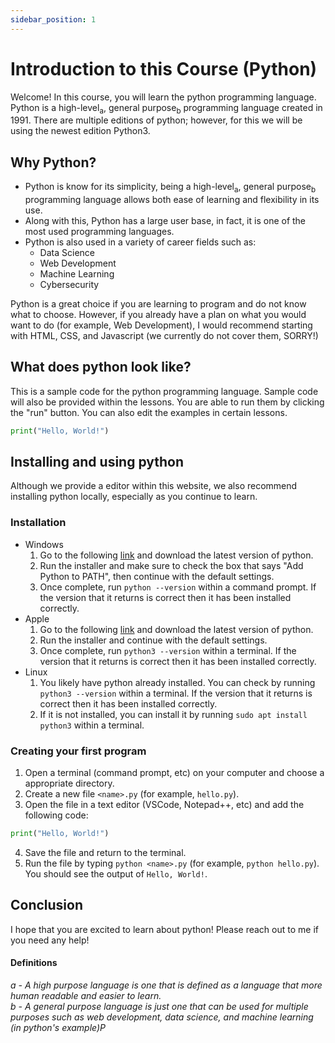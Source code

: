 ```yaml
---
sidebar_position: 1
---
```

# Introduction to this Course (Python)

Welcome! In this course, you will learn the python programming language. Python is a high-level<sub>a</sub>, general purpose<sub>b</sub> programming language created in 1991. There are multiple editions of python; however, for this we will be using the newest edition Python3. 

## Why Python?
- Python is know for its simplicity, being a high-level<sub>a</sub>, general purpose<sub>b</sub> programming language allows both ease of learning and flexibility in its use.
- Along with this, Python has a large user base, in fact, it is one of the most used programming languages.
- Python is also used in a variety of career fields such as:
    - Data Science
    - Web Development
    - Machine Learning
    - Cybersecurity

Python is a great choice if you are learning to program and do not know what to choose. However, if you already have a plan on what you would want to do (for example, Web Development), I would recommend starting with HTML, CSS, and Javascript (we currently do not cover them, SORRY!)

## What does python look like?

This is a sample code for the python programming language. Sample code will also be provided within the lessons. You are able to run them by clicking the "run" button. You can also edit the examples in certain lessons.

```python
print("Hello, World!")
```

<codapi-snippet sandbox="python" init-delay="500" >
</codapi-snippet>

## Installing and using python

Although we provide a editor within this website, we also recommend installing python locally, especially as you continue to learn. 
### Installation

- Windows
    1. Go to the following [link](https://www.python.org/downloads/) and download the latest version of python.
    2. Run the installer and make sure to check the box that says "Add Python to PATH", then continue with the default settings.
    3. Once complete, run `python --version` within a command prompt. If the version that it returns is correct then it has been installed correctly.
- Apple
    1. Go to the following [link](https://www.python.org/downloads/) and download the latest version of python.
    2. Run the installer and continue with the default settings.
    3. Once complete, run `python3 --version` within a terminal. If the version that it returns is correct then it has been installed correctly.
- Linux
    1. You likely have python already installed. You can check by running `python3 --version` within a terminal. If the version that it returns is correct then it has been installed correctly.
    2. If it is not installed, you can install it by running `sudo apt install python3` within a terminal.

### Creating your first program
1. Open a terminal (command prompt, etc) on your computer and choose a appropriate directory.
2. Create a new file `<name>.py` (for example, `hello.py`).
3. Open the file in a text editor (VSCode, Notepad++, etc) and add the following code:
```python
print("Hello, World!")
```
4. Save the file and return to the terminal.
5. Run the file by typing `python <name>.py` (for example, `python hello.py`). You should see the output of `Hello, World!`.

## Conclusion

I hope that you are excited to learn about python! Please reach out to me if you need any help!

#### Definitions
<dfn>a - A high purpose language is one that is defined as a language that more human readable and easier to learn.<br/>b - A general purpose language is just one that can be used for multiple purposes such as web development, data science, and machine learning (in python's example)P</dfn>